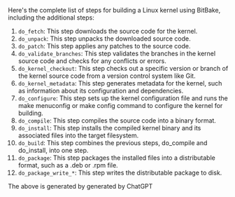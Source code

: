 Here's the complete list of steps for building a Linux kernel using BitBake, including the additional steps:

  1. `do_fetch`: This step downloads the source code for the kernel.
  2. `do_unpack`: This step unpacks the downloaded source code.
  3. `do_patch`: This step applies any patches to the source code.
  4. `do_validate_branches`: This step validates the branches in the kernel source code and checks for any conflicts or errors.
  5. `do_kernel_checkout`: This step checks out a specific version or branch of the kernel source code from a version control system like Git.
  6. `do_kernel_metadata`: This step generates metadata for the kernel, such as information about its configuration and dependencies.
  7. `do_configure`: This step sets up the kernel configuration file and runs the make menuconfig or make config command to configure the kernel for building.
  8. `do_compile`: This step compiles the source code into a binary format.
  9. `do_install`: This step installs the compiled kernel binary and its associated files into the target filesystem.
  10. `do_build`: This step combines the previous steps, do_compile and do_install, into one step.
  11. `do_package`: This step packages the installed files into a distributable format, such as a .deb or .rpm file.
  12. `do_package_write_*`: This step writes the distributable package to disk.

The above is generated by generated by ChatGPT
